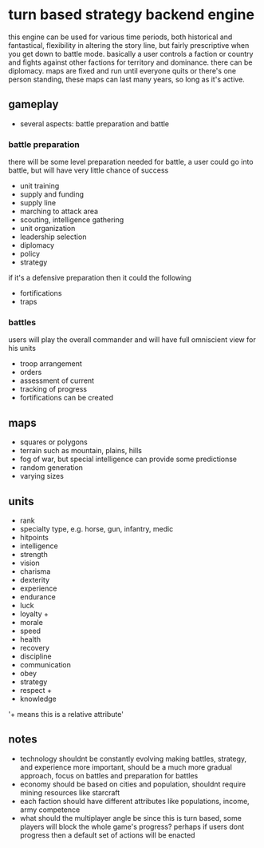 # turn based strategy backend engine

this engine can be used for various time periods, both historical and fantastical, flexibility in altering the story line, but fairly prescriptive when you get down to battle mode.  basically a user controls a faction or country and fights against other factions for territory and dominance.  there can be diplomacy.  maps are fixed and run until everyone quits or there's one person standing, these maps can last many years, so long as it's active.


## gameplay

* several aspects: battle preparation and battle

### battle preparation

there will be some level preparation needed for battle, a user could go into battle, but will have very little chance of success

* unit training
* supply and funding
* supply line
* marching to attack area
* scouting, intelligence gathering
* unit organization
* leadership selection
* diplomacy
* policy
* strategy

if it's a defensive preparation then it could the following

* fortifications
* traps

### battles

users will play the overall commander and will have full omniscient view for his units

* troop arrangement
* orders
* assessment of current
* tracking of progress
* fortifications can be created

## maps

* squares or polygons
* terrain such as mountain, plains, hills
* fog of war, but special intelligence can provide some predictionse
* random generation
* varying sizes

## units

* rank
* specialty type, e.g. horse, gun, infantry, medic
* hitpoints
* intelligence
* strength
* vision
* charisma
* dexterity
* experience
* endurance
* luck
* loyalty +
* morale
* speed
* health
* recovery
* discipline
* communication
* obey
* strategy
* respect +
* knowledge

'+ means this is a relative attribute'


## notes

* technology shouldnt be constantly evolving making battles, strategy, and experience more important, should be a much more gradual approach, focus on battles and preparation for battles
* economy should be based on cities and population, shouldnt require mining resources like starcraft
* each faction should have different attributes like populations, income, army competence
* what should the multiplayer angle be since this is turn based, some players will block the whole game's progress?  perhaps if users dont progress then a default set of actions will be enacted

